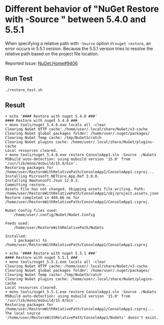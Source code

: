 # Different behavior of "NuGet Restore with -Source <Relative Path>" between 5.4.0 and 5.5.1

When specifying a relative path with `-Source` option in `nuget restore`, an error occurs in 5.5.1 version.
Because the 5.5.1 version tries to resolve the relative path based on the project file location.

Reported Issue: [NuGet.Home#9406](https://github.com/NuGet/Home/issues/9406)

## Run Test
```sh
./restore_test.sh
```

## Result
```
+ echo '#### Restore with nuget 5.4.0 ###'
#### Restore with nuget 5.4.0 ###
+ mono tools/nuget_5.4.0.exe locals all -clear
Clearing NuGet HTTP cache: /home/user/.local/share/NuGet/v3-cache
Clearing NuGet global packages folder: /home/user/.nuget/packages/
Clearing NuGet Temp cache: /tmp/NuGetScratch
Clearing NuGet plugins cache: /home/user/.local/share/NuGet/plugins-cache
Local resources cleared.
+ mono tools/nuget_5.4.0.exe restore ConsoleApp1.sln -Source ./NuGets
MSBuild auto-detection: using msbuild version '15.0' from '/usr/lib/mono/msbuild/15.0/bin'.
Restoring packages for /home/user/RestoreWithRelativePath/ConsoleApp1/ConsoleApp1.csproj...
Installing Microsoft.NETCore.App.Ref 3.0.0.
Installing Newtonsoft.Json 12.0.3.
Committing restore...
Assets file has not changed. Skipping assets file writing. Path: /home/user/RestoreWithRelativePath/ConsoleApp1/obj/project.assets.json
Restore completed in 404.66 ms for /home/user/RestoreWithRelativePath/ConsoleApp1/ConsoleApp1.csproj.

NuGet Config files used:
    /home/user/.config/NuGet/NuGet.Config

Feeds used:
    /home/user/RestoreWithRelativePath/NuGets

Installed:
    1 package(s) to /home/user/RestoreWithRelativePath/ConsoleApp1/ConsoleApp1.csproj

+ echo '#### Restore with nuget 5.5.1 ###'
#### Restore with nuget 5.5.1 ###
+ mono tools/nuget_5.5.1.exe locals all -clear
Clearing NuGet HTTP cache: /home/user/.local/share/NuGet/v3-cache
Clearing NuGet global packages folder: /home/user/.nuget/packages/
Clearing NuGet Temp cache: /tmp/NuGetScratch
Clearing NuGet plugins cache: /home/user/.local/share/NuGet/plugins-cache
Local resources cleared.
+ mono tools/nuget_5.5.1.exe restore ConsoleApp1.sln -Source ./NuGets
MSBuild auto-detection: using msbuild version '15.0' from '/usr/lib/mono/msbuild/15.0/bin'.
Restoring packages for /home/user/RestoreWithRelativePath/ConsoleApp1/ConsoleApp1.csproj...
The local source '/home/user/RestoreWithRelativePath/ConsoleApp1/NuGets' doesn't exist.
```
